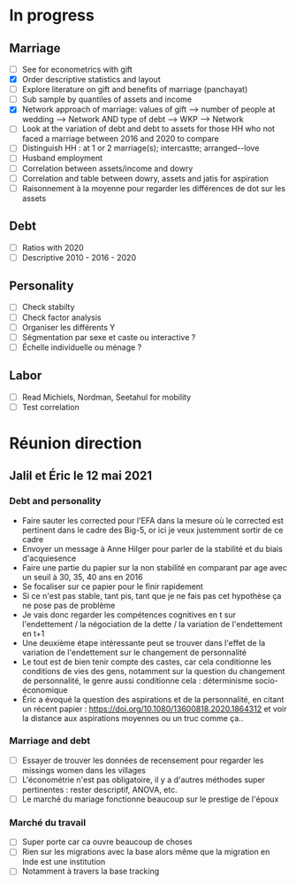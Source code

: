 # In progress

## Marriage
  - [ ] See for econometrics with gift
  - [x] Order descriptive statistics and layout
  - [ ] Explore literature on gift and benefits of marriage (panchayat)
  - [ ] Sub sample by quantiles of assets and income
  - [x] Network approach of marriage: values of gift --> number of people at wedding --> Network AND type of debt --> WKP --> Network
  - [ ] Look at the variation of debt and debt to assets for those HH who not faced a marriage between 2016 and 2020 to compare
  - [ ] Distinguish HH : at 1 or 2 marriage(s); intercastte; arranged--love
  - [ ] Husband employment
  - [ ] Correlation between assets/income and dowry
  - [ ] Correlation and table between dowry, assets and jatis for aspiration
  - [ ] Raisonnement à la moyenne pour regarder les différences de dot sur les assets
## Debt
  - [ ] Ratios with 2020
  - [ ] Descriptive 2010 - 2016 - 2020
## Personality
  - [ ] Check stabilty
  - [ ] Check factor analysis
  - [ ] Organiser les différents Y
  - [ ] Ségmentation par sexe et caste ou interactive ?
  - [ ] Échelle individuelle ou ménage ?
## Labor
  - [ ] Read Michiels, Nordman, Seetahul for mobility
  - [ ] Test correlation

# Réunion direction

## Jalil et Éric le 12 mai 2021

### Debt and personality

  - Faire sauter les corrected pour l'EFA dans la mesure où le corrected est pertinent dans le cadre des Big-5, or ici je veux justemment sortir de ce cadre
  - Envoyer un message à Anne Hilger pour parler de la stabilité et du biais d'acquiesence
  - Faire une partie du papier sur la non stabilité en comparant par age avec un seuil à 30, 35, 40 ans en 2016
  - Se focaliser sur ce papier pour le finir rapidement
  - Si ce n'est pas stable, tant pis, tant que je ne fais pas cet hypothèse ça ne pose pas de problème
  - Je vais donc regarder les compétences cognitives en t sur l'endettement / la négociation de la dette / la variation de l'endettement en t+1
  - Une deuxième étape intéressante peut se trouver dans l'effet de la variation de l'endettement sur le changement de personnalité
  - Le tout est de bien tenir compte des castes, car cela conditionne les conditions de vies des gens, notamment sur la question du changement de personnalité, le genre aussi conditionne cela : déterminisme socio-économique
  - Éric a évoqué la question des aspirations et de la personnalité, en citant un récent papier : https://doi.org/10.1080/13600818.2020.1864312 et voir la distance aux aspirations moyennes ou un truc comme ça..


### Marriage and debt

  - [ ] Essayer de trouver les données de recensement pour regarder les missings women dans les villages
  - [ ] L'économétrie n'est pas obligatoire, il y a d'autres méthodes super pertinentes : rester descriptif, ANOVA, etc.
  - [ ] Le marché du mariage fonctionne beaucoup sur le prestige de l'époux

### Marché du travail

  - [ ] Super porte car ca ouvre beaucoup de choses
  - [ ] Rien sur les migrations avec la base alors même que la migration en Inde est une institution
  - [ ] Notamment à travers la base tracking
